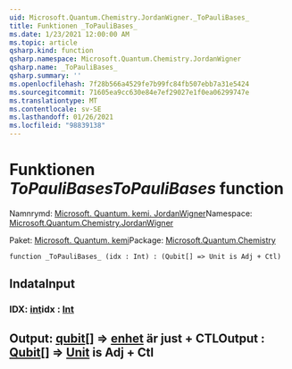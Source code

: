 ```yaml
---
uid: Microsoft.Quantum.Chemistry.JordanWigner._ToPauliBases_
title: Funktionen _ToPauliBases_
ms.date: 1/23/2021 12:00:00 AM
ms.topic: article
qsharp.kind: function
qsharp.namespace: Microsoft.Quantum.Chemistry.JordanWigner
qsharp.name: _ToPauliBases_
qsharp.summary: ''
ms.openlocfilehash: 7f28b566a4529fe7b99fc84fb507ebb7a31e5424
ms.sourcegitcommit: 71605ea9cc630e84e7ef29027e1f0ea06299747e
ms.translationtype: MT
ms.contentlocale: sv-SE
ms.lasthandoff: 01/26/2021
ms.locfileid: "98839138"
---
```

# <a name="_topaulibases_-function"></a><span data-ttu-id="8dc02-102">Funktionen _ToPauliBases_</span><span class="sxs-lookup"><span data-stu-id="8dc02-102">_ToPauliBases_ function</span></span>

<span data-ttu-id="8dc02-103">Namnrymd: [Microsoft. Quantum. kemi. JordanWigner](xref:Microsoft.Quantum.Chemistry.JordanWigner)</span><span class="sxs-lookup"><span data-stu-id="8dc02-103">Namespace: [Microsoft.Quantum.Chemistry.JordanWigner](xref:Microsoft.Quantum.Chemistry.JordanWigner)</span></span>

<span data-ttu-id="8dc02-104">Paket: [Microsoft. Quantum. kemi](https://nuget.org/packages/Microsoft.Quantum.Chemistry)</span><span class="sxs-lookup"><span data-stu-id="8dc02-104">Package: [Microsoft.Quantum.Chemistry](https://nuget.org/packages/Microsoft.Quantum.Chemistry)</span></span>




```qsharp
function _ToPauliBases_ (idx : Int) : (Qubit[] => Unit is Adj + Ctl)
```


## <a name="input"></a><span data-ttu-id="8dc02-105">Indata</span><span class="sxs-lookup"><span data-stu-id="8dc02-105">Input</span></span>

### <a name="idx--int"></a><span data-ttu-id="8dc02-106">IDX: [int](xref:microsoft.quantum.lang-ref.int)</span><span class="sxs-lookup"><span data-stu-id="8dc02-106">idx : [Int](xref:microsoft.quantum.lang-ref.int)</span></span>





## <a name="output--qubit--unit--is-adj--ctl"></a><span data-ttu-id="8dc02-107">Output: [qubit](xref:microsoft.quantum.lang-ref.qubit)[] => [enhet](xref:microsoft.quantum.lang-ref.unit)  är just + CTL</span><span class="sxs-lookup"><span data-stu-id="8dc02-107">Output : [Qubit](xref:microsoft.quantum.lang-ref.qubit)[] => [Unit](xref:microsoft.quantum.lang-ref.unit)  is Adj + Ctl</span></span>

